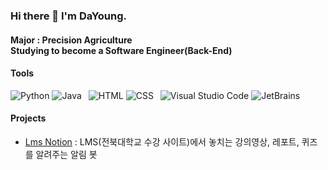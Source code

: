 ### Hi there 👋 I'm DaYoung.
#### Major : Precision Agriculture <br> Studying to become a Software Engineer(Back-End)


#### Tools
![Python](https://img.shields.io/badge/-Python-green?style=flat&logo=python&logoColor=white)
![Java](https://img.shields.io/badge/-Java-green?style=flat&logo=Java&logoColor=white)&ensp;
![HTML](https://img.shields.io/badge/-HTML-orange?style=flat&logo=HTML5&logoColor=white)
![CSS](https://img.shields.io/badge/-CSS-orange?style=flat&logo=CSS3&logoColor=white)&ensp;
![Visual Studio Code](https://img.shields.io/badge/-Visual%20Studio%20Code-blue?style=flat&logo=visual-studio-code&logoColor=white)
![JetBrains](https://img.shields.io/badge/-Jetbrains-blue?style=flat&logo=Jetbrains&logoColor=white)

#### Projects
- [Lms Notion](https://github.com/RIVERALLZERO/LmsNotion) : LMS(전북대학교 수강 사이트)에서 놓치는 강의영상, 레포트, 퀴즈를 알려주는 알림 봇
